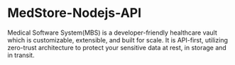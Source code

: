 # MedStore-Nodejs-API

Medical Software System(MBS) is a developer-friendly healthcare vault which is customizable, extensible, and built for scale. It is API-first, utilizing zero-trust architecture to protect your sensitive data at rest, in storage and in transit.
